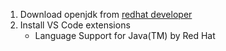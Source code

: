 1. Download openjdk from [redhat developer](https://developers.redhat.com/products/openjdk/download)
2. Install VS Code extensions
    - Language Support for Java(TM) by Red Hat    

